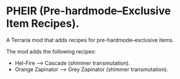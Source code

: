 # PHEIR (Pre-hardmode–Exclusive Item Recipes).
A Terraria mod that adds recipes for pre-hardmode–exclusive items.

The mod adds the following recipes:
- Hel-Fire —> Cascade (shimmer transmutation).
- Orange Zapinator —> Grey Zapinator (shimmer transmutation).
